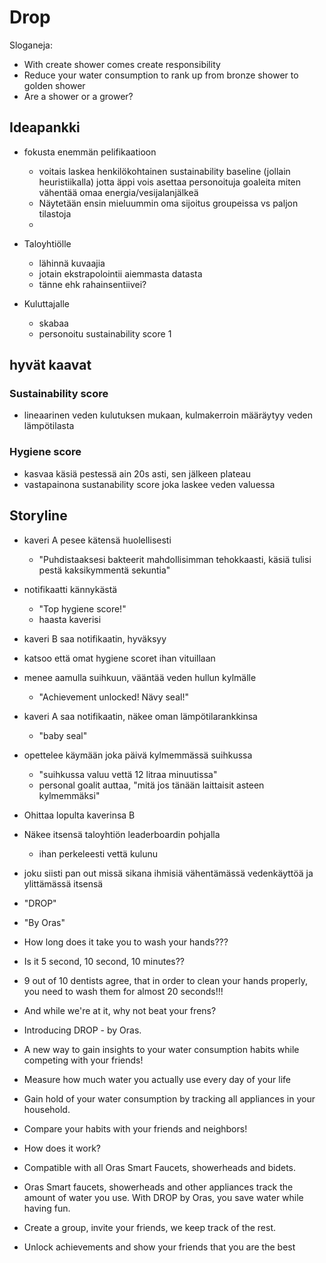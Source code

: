 # Drop

Sloganeja:

-   With create shower comes create responsibility
-   Reduce your water consumption to rank up from bronze shower to golden shower
-   Are a shower or a grower?

## Ideapankki

-   fokusta enemmän pelifikaatioon

    -   voitais laskea henkilökohtainen sustainability baseline (jollain heuristiikalla) jotta äppi vois asettaa personoituja goaleita miten vähentää omaa energia/vesijalanjälkeä
    -   Näytetään ensin mieluummin oma sijoitus groupeissa vs paljon tilastoja
    -

-   Taloyhtiölle

    -   lähinnä kuvaajia
    -   jotain ekstrapolointii aiemmasta datasta
    -   tänne ehk rahainsentiivei?

-   Kuluttajalle
    -   skabaa
    -   personoitu sustainability score
        1

## hyvät kaavat

### Sustainability score

-   lineaarinen veden kulutuksen mukaan, kulmakerroin määräytyy veden lämpötilasta

### Hygiene score

-   kasvaa käsiä pestessä ain 20s asti, sen jälkeen plateau
-   vastapainona sustanability score joka laskee veden valuessa

## Storyline

-   kaveri A pesee kätensä huolellisesti
    -   "Puhdistaaksesi bakteerit mahdollisimman tehokkaasti, käsiä tulisi pestä kaksikymmentä sekuntia"
-   notifikaatti kännykästä
    -   "Top hygiene score!"
    -   haasta kaverisi
-   kaveri B saa notifikaatin, hyväksyy
-   katsoo että omat hygiene scoret ihan vituillaan
-   menee aamulla suihkuun, vääntää veden hullun kylmälle
    -   "Achievement unlocked! Nävy seal!"
-   kaveri A saa notifikaatin, näkee oman lämpötilarankkinsa
    -   "baby seal"
-   opettelee käymään joka päivä kylmemmässä suihkussa
    -   "suihkussa valuu vettä 12 litraa minuutissa"
    -   personal goalit auttaa, "mitä jos tänään laittaisit asteen kylmemmäksi"
-   Ohittaa lopulta kaverinsa B
-   Näkee itsensä taloyhtiön leaderboardin pohjalla
    -   ihan perkeleesti vettä kulunu
-   joku siisti pan out missä sikana ihmisiä vähentämässä vedenkäyttöä ja ylittämässä itsensä
-   "DROP"
-   "By Oras"

-   How long does it take you to wash your hands???
-   Is it 5 second, 10 second, 10 minutes??

-   9 out of 10 dentists agree, that in order to clean your hands properly, you need to wash them for almost 20 seconds!!!
-   And while we're at it, why not beat your frens?

-   Introducing DROP - by Oras.
-   A new way to gain insights to your water consumption habits while competing with your friends!
-   Measure how much water you actually use every day of your life
-   Gain hold of your water consumption by tracking all appliances in your household.
-   Compare your habits with your friends and neighbors!
-   How does it work?
-   Compatible with all Oras Smart Faucets, showerheads and bidets.

-   Oras Smart faucets, showerheads and other appliances track the amount of water you use.
    With DROP by Oras, you save water while having fun.

-   Create a group, invite your friends, we keep track of the rest.
-   Unlock achievements and show your friends that you are the best
